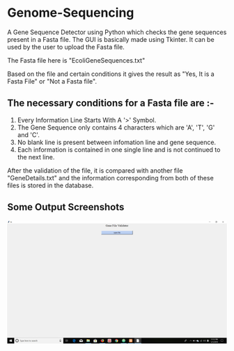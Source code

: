 # Genome-Sequencing

A Gene Sequence Detector using Python which checks the gene sequences present in a Fasta file.
The GUI is basically made using Tkinter. It can be used by the user to upload the Fasta file.

The Fasta file here is "EcoliGeneSequences.txt"

Based on the file and certain conditions it gives the result as "Yes, It is a Fasta File" or "Not a Fasta file".

## The necessary conditions for a Fasta file are :-

1) Every Information Line Starts With A '>' Symbol.
2) The Gene Sequence only contains 4 characters which are 'A', 'T', 'G' and 'C'.
3) No blank line is present between infomation line and gene sequence.
4) Each information is contained in one single line and is not continued to the next line.

After the validation of the file, it is compared with another file "GeneDetails.txt" and the information corresponding from both of these files is stored in the database.

## Some Output Screenshots

![](a/Screenshot%20(2708).png)
